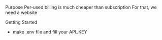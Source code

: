 Purpose
Per-used billing is much cheaper than subscription
For that, we need a website

Getting Started
- make .env file and fill your API_KEY